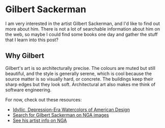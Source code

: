 # Gilbert Sackerman

I am very interested in the artist Gilbert Sackerman, and I'd like to find out more about him. There is not a lot of searchable information about him on the web, so maybe I could find some books one day and gather the stuff that I learn into this post?

## Why Gilbert

Gilbert's art is so architecturally precise. The colours are muted but still beautiful, and the style is generally serene, which is cool because the source matter is so visually hard, or concrete. The buildings keep their sharp edges but they look soft. Architectural art also makes me think of software engineering.

For now, check out these resources:

 * [Idyllic, Depression-Era Watercolors of American Design][1]
 * [Search for Gilbert Sackerman on NGA images][2]
 * [See his artist info on NGA][3]

[1]: http://hyperallergic.com/171035/idyllic-depression-era-watercolors-of-american-design/
[2]:https://images.nga.gov/en/search/show_advanced_search_page.html?service=search&action=do_advanced_search&language=en&form_name=default&all_words=&exact_phrase=&exclude_words=&artist_last_name=Gilbert+Sackerman&keywords_in_title=&accession_number=&school=&Classification=&medium=&year=&year2=
[3]:
http://www.nga.gov/content/ngaweb/Collection/artist-info.8021.html

